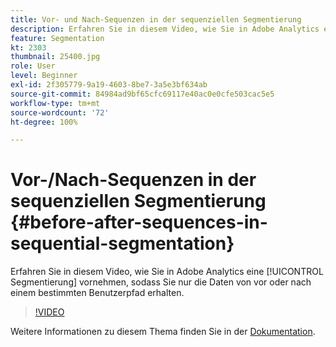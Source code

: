 ```yaml
---
title: Vor- und Nach-Sequenzen in der sequenziellen Segmentierung
description: Erfahren Sie in diesem Video, wie Sie in Adobe Analytics eine Segmentierung vornehmen, sodass Sie nur die Daten von vor oder nach einem bestimmten Benutzerpfad erhalten.
feature: Segmentation
kt: 2303
thumbnail: 25400.jpg
role: User
level: Beginner
exl-id: 2f305779-9a19-4603-8be7-3a5e3bf634ab
source-git-commit: 84984ad9bf65cfc69117e40ac0e0cfe503cac5e5
workflow-type: tm+mt
source-wordcount: '72'
ht-degree: 100%

---
```


# Vor-/Nach-Sequenzen in der sequenziellen Segmentierung {#before-after-sequences-in-sequential-segmentation}

Erfahren Sie in diesem Video, wie Sie in Adobe Analytics eine [!UICONTROL Segmentierung] vornehmen, sodass Sie nur die Daten von vor oder nach einem bestimmten Benutzerpfad erhalten.

>[!VIDEO](https://video.tv.adobe.com/v/37637/?quality=12&learn=on&captions=ger)

Weitere Informationen zu diesem Thema finden Sie in der [Dokumentation](https://experienceleague.adobe.com/docs/analytics/components/segmentation/segmentation-workflow/seg-sequential-build.html?lang=de).
